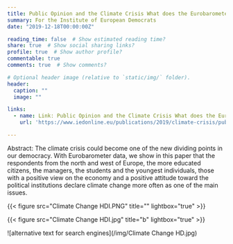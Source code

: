```yaml
---
title: Public Opinion and the Climate Crisis What does the Eurobarometer say?
summary: For the Institute of European Democrats
date: "2019-12-18T00:00:00Z"

reading_time: false  # Show estimated reading time?
share: true  # Show social sharing links?
profile: true  # Show author profile?
commentable: true
comments: true  # Show comments?

# Optional header image (relative to `static/img/` folder).
header:
  caption: ""
  image: ""

links:
  - name: Link: Public Opinion and the Climate Crisis What does the Eurobarometer say?
    url: 'https://www.iedonline.eu/publications/2019/climate-crisis/public-opinion-and-the-climate-crisis-maillard'

---
```


Abstract:
The climate crisis could become one of the new dividing points in our democracy. With Eurobarometer data, we show in this paper that the respondents from the north and west of Europe, the more educated citizens, the managers, the students and the youngest individuals, those with a positive view on the economy and a positive attitude toward the political institutions declare climate change more often as one of the main issues.

{{< figure src="Climate Change HDI.PNG" title="" lightbox="true" >}}

{{< figure src="Climate Change HDI.jpg" title="b" lightbox="true" >}}

![alternative text for search engines](/img/Climate Change HD.jpg)
